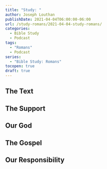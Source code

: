 ```yaml
---
title: "Study: "
author: Joseph Louthan
publishDate: 2021-04-04T06:00:00-06:00
url: /study-romans/2021-04-04-study-romans/
categories:
  - Bible Study
  - Podcast
tags:
  - "Romans"
  - Podcast
series:
  - "Bible Study: Romans"
tocopen: true
draft: true
---
```

## The Text

## The Support

## Our God

## The Gospel

## Our Responsibility

